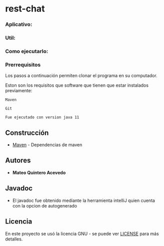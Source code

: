 # rest-chat



### Aplicativo:


### Util:


### Como ejecutarlo:



### Prerrequisitos

Los pasos a continuación permiten clonar el programa en su computador.



Eston son los requisitos que software que tienen que estar instalados previamente:

```
Maven
```
```
Git
```
```
Fue ejecutado con version java 11
```

## Construcción 
* [Maven](https://maven.apache.org/) - Dependencias de maven

## Autores

* **Mateo Quintero Acevedo** 


## Javadoc

* El javadoc fue obtenido mediante la herramienta intelliJ quien cuenta con la opcion de autogenerado
	
## Licencia

En este proyecto se usó la licencia GNU - se puede ver [LICENSE](LICENSE) para más detalles.



